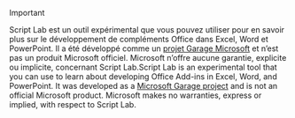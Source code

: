 > [!IMPORTANT]
> <span data-ttu-id="58423-p101">Script Lab est un outil expérimental que vous pouvez utiliser pour en savoir plus sur le développement de compléments Office dans Excel, Word et PowerPoint. Il a été développé comme un [projet Garage Microsoft](https://www.microsoft.com/fr-FR/garage/about/) et n’est pas un produit Microsoft officiel. Microsoft n’offre aucune garantie, explicite ou implicite, concernant Script Lab.</span><span class="sxs-lookup"><span data-stu-id="58423-p101">Script Lab is an experimental tool that you can use to learn about developing Office Add-ins in Excel, Word, and PowerPoint. It was developed as a [Microsoft Garage project](https://www.microsoft.com/fr-FR/garage/about/) and is not an official Microsoft product. Microsoft makes no warranties, express or implied, with respect to Script Lab.</span></span>

